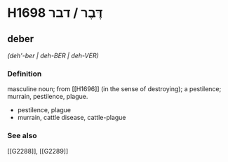 # H1698 דֶּבֶר / דבר

## deber

_(deh'-ber | deh-BER | deh-VER)_

### Definition

masculine noun; from [[H1696]] (in the sense of destroying); a pestilence; murrain, pestilence, plague.

- pestilence, plague
- murrain, cattle disease, cattle-plague
### See also

[[G2288]], [[G2289]]

